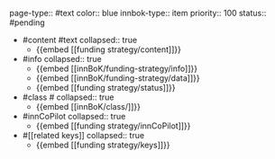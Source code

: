 page-type:: #text
color:: blue
innbok-type:: item
priority:: 100
status:: #pending

- #content #text
  collapsed:: true
	- {{embed [[funding strategy/content]]}}
- #info
  collapsed:: true
	- {{embed [[innBoK/funding-strategy/info]]}}
	- {{embed [[innBoK/funding-strategy/data]]}}
	- {{embed [[funding strategy/status]]}}
- #class #
  collapsed:: true
	- {{embed [[innBoK/class/]]}}
- #innCoPilot
  collapsed:: true
	- {{embed [[funding strategy/innCoPilot]]}}
- #[[related keys]]
  collapsed:: true
	- {{embed [[funding strategy/keys]]}}












